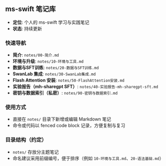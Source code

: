## ms-swift 笔记库

- **定位**: 个人的 ms-swift 学习与实践笔记
- **状态**: 持续更新

### 快速导航
- **简介**: `notes/00-简介.md`
- **环境与升级**: `notes/10-环境与工具.md`
- **数据与SFT训练**: `notes/20-数据与SFT训练.md`
- **SwanLab 集成**: `notes/30-SwanLab集成.md`
- **Flash Attention 安装**: `notes/50-FlashAttention安装.md`
- **实验报告（mh-sharegpt SFT）**: `notes/40-实验报告-mh-sharegpt-sft.md`
- **密钥与数据索引（私密）**: `notes/90-密钥与数据索引.md`

### 使用方式
- 直接在 `notes/` 目录下新增或编辑 Markdown 笔记
- 命令或代码以 fenced code block 记录，方便复制与复习

### 目录结构（约定）
- `notes/` 存放分主题笔记
- 命名建议采用前缀编号，便于排序（例如 `10-环境与工具.md`、`20-语法基础.md`）


